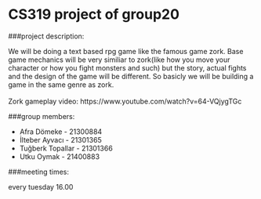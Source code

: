 # CS319 project of group20

###project description:
<p>We will be doing a text based rpg game like the famous game zork. Base game mechanics will be very similiar to zork(like how you move your character or how you fight monsters and such) but the story, actual fights and the design of the game will be different. So basicly we will be building a game in the same genre as zork.<br><br>Zork gameplay video: https://www.youtube.com/watch?v=64-VQjygTGc</p>

###group members:
<ul>
  <li>Afra Dömeke - 21300884 </li>
  <li>İlteber Ayvacı - 21301365 </li>
  <li>Tuğberk Topallar - 21301366 </li>
  <li>Utku Oymak - 21400883 </li>
</ul>

###meeting times: 
<p>every tuesday 16.00</p>

